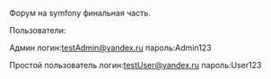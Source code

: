Форум на symfony финальная часть.

Пользователи:

Админ логин:testAdmin@yandex.ru пароль:Admin123

Простой пользователь логин:testUser@yandex.ru пароль:User123
